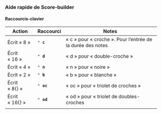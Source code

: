 ### Aide rapide de Score-builder



#### Raccourcis-clavier

| Action         | Raccourci  | Notes                                                      |
| -------------- | ---------- | ---------------------------------------------------------- |
| Écrit « 8 »    | **`⌃ c`**  | « c » pour « croche ». Pour l’entrée de la durée des notes |
| Écrit « 16 »   | **`⌃ d`**  | « d » pour « double-croche »                               |
| Écrit « 4 »    | **`⌃ n`**  | « n » pour « noire »                                       |
| Écrit « 2 »    | **`⌃ b`**  | « b » pour « blanche »                                     |
| Écrit « 8{} »  | **`⌃ oc`** | « oc » pour « triolet de croches »                         |
| Écrit « 16{} » | **`⌃ od`** | « od » pour « triolet de doubles-croches                   |
|                |            |                                                            |

